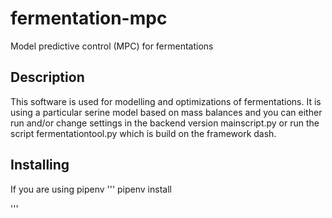 # fermentation-mpc
Model predictive control (MPC) for fermentations

## Description
This software is used for modelling and optimizations of fermentations. It is using a particular serine model based on
mass balances and you can either run and/or change settings in the backend version mainscript.py or run the
script fermentationtool.py which is build on the framework dash.


## Installing

If you are using pipenv
'''
pipenv install

'''


